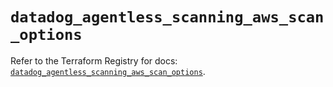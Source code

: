 # `datadog_agentless_scanning_aws_scan_options`

Refer to the Terraform Registry for docs: [`datadog_agentless_scanning_aws_scan_options`](https://registry.terraform.io/providers/datadog/datadog/3.78.0/docs/resources/agentless_scanning_aws_scan_options).
